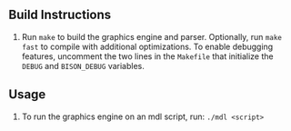 ## Build Instructions
1. Run `make` to build the graphics engine and parser. Optionally, run `make fast` to compile with additional optimizations. To enable debugging features, uncomment the two lines in the `Makefile` that initialize the `DEBUG` and `BISON_DEBUG` variables.  

## Usage
1. To run the graphics engine on an mdl script, run: `./mdl <script>`  
